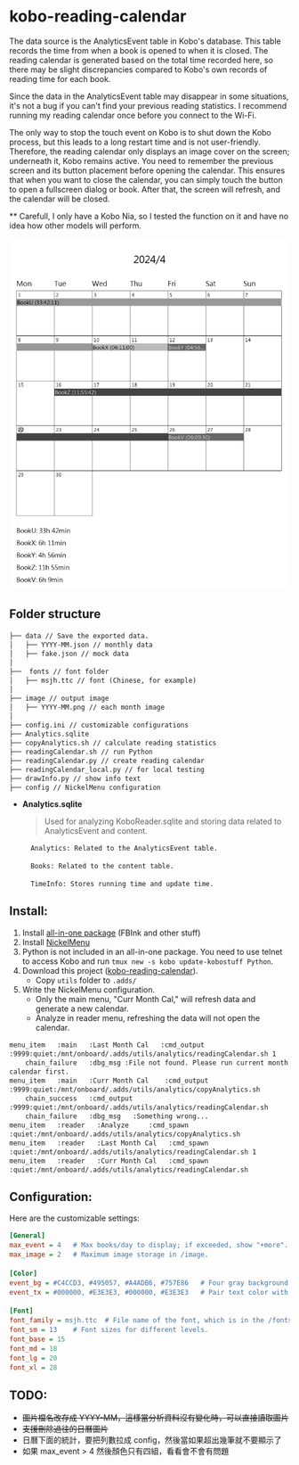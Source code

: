 # kobo-reading-calendar
The data source is the AnalyticsEvent table in Kobo's database. This table records the time from when a book is opened to when it is closed. The reading calendar is generated based on the total time recorded here, so there may be slight discrepancies compared to Kobo's own records of reading time for each book.

Since the data in the AnalyticsEvent table may disappear in some situations, it's not a bug if you can't find your previous reading statistics.
I recommend running my reading calendar once before you connect to the Wi-Fi.

The only way to stop the touch event on Kobo is to shut down the Kobo process, but this leads to a long restart time and is not user-friendly. Therefore, the reading calendar only displays an image cover on the screen; underneath it, Kobo remains active. You need to remember the previous screen and its button placement before opening the calendar. This ensures that when you want to close the calendar, you can simply touch the button to open a fullscreen dialog or book. After that, the screen will refresh, and the calendar will be closed.

** Carefull, I only have a Kobo Nia, so I tested the function on it and have no idea how other models will perform.

![enter image description here](https://raw.githubusercontent.com/hsuan9522/kobo-reading-calendar/master/image/2024-03.png)
## Folder structure
```
├── data // Save the exported data.
│   ├── YYYY-MM.json // monthly data
│   ├── fake.json // mock data
│  
├──  fonts // font folder
│   ├── msjh.ttc // font (Chinese, for example)
│  
├── image // output image
│   ├── YYYY-MM.png // each month image
│ 
├── config.ini // customizable configurations
├── Analytics.sqlite
├── copyAnalytics.sh // calculate reading statistics
├── readingCalendar.sh // run Python
├── readingCalendar.py // create reading calendar
├── readingCalendar_local.py // for local testing
├── drawInfo.py // show info text
├── config // NickelMenu configuration
```


* **Analytics.sqlite**
    > Used for analyzing KoboReader.sqlite and storing data related to AnalyticsEvent and content.

        Analytics: Related to the AnalyticsEvent table.
        
        Books: Related to the content table.

        TimeInfo: Stores running time and update time.

## Install:
1. Install [all-in-one package](https://www.mobileread.com/forums/showthread.php?t=254214) (FBInk and other stuff)
2. Install [NickelMenu](https://pgaskin.net/NickelMenu/)
3. Python is not included in an all-in-one package. You need to use telnet to access Kobo and run `tmux new -s kobo update-kobostuff Python`.
4. Download this project ([kobo-reading-calendar](https://github.com/hsuan9522/kobo-reading-calendar/releases/tag/v1.0)).
	*  Copy `utils` folder to `.adds/`
5. Write the NickelMenu configuration.
    * Only the main menu, "Curr Month Cal," will refresh data and generate a new calendar.
    * Analyze in reader menu, refreshing the data will not open the calendar.
```
menu_item   :main   :Last Month Cal   :cmd_output  :9999:quiet:/mnt/onboard/.adds/utils/analytics/readingCalendar.sh 1
    chain_failure   :dbg_msg :File not found. Please run current month calendar first.
menu_item   :main   :Curr Month Cal    :cmd_output      :9999:quiet:/mnt/onboard/.adds/utils/analytics/copyAnalytics.sh
    chain_success   :cmd_output  :9999:quiet:/mnt/onboard/.adds/utils/analytics/readingCalendar.sh
    chain_failure   :dbg_msg   :Something wrong...       
menu_item   :reader   :Analyze     :cmd_spawn      :quiet:/mnt/onboard/.adds/utils/analytics/copyAnalytics.sh
menu_item   :reader   :Last Month Cal   :cmd_spawn  :quiet:/mnt/onboard/.adds/utils/analytics/readingCalendar.sh 1  
menu_item   :reader   :Curr Month Cal   :cmd_spawn  :quiet:/mnt/onboard/.adds/utils/analytics/readingCalendar.sh      
```

## Configuration:
Here are the customizable settings:

```ini
[General]
max_event = 4	# Max books/day to display; if exceeded, show "+more".
max_image = 2   # Maximum image storage in /image.

[Color]
event_bg = #C4CCD3, #495057, #A4ADB6, #757E86	# Four gray background for events.
event_tx = #000000, #E3E3E3, #000000, #E3E3E3	# Pair text color with event_bg, e.g., #C4CCD3 background with #000000 text.

[Font]
font_family = msjh.ttc	# File name of the font, which is in the /fonts folder.
font_sm = 13	# Font sizes for different levels.
font_base = 15
font_md = 18
font_lg = 20
font_xl = 28
```


## TODO:
* ~~圖片檔名改存成 YYYY-MM，這樣當分析資料沒有變化時，可以直接讀取圖片~~
* ~~支援刪除過往的日曆圖片~~
* 日曆下面的統計，要把列數拉成 config，然後當如果超出幾筆就不要顯示了
* 如果 max_event > 4 然後顏色只有四組，看看會不會有問題
